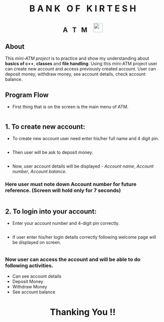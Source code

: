 <h1 align="center"> B A N K &nbsp; O F &nbsp; K I R T E S H </h1>
<h2 align="center"> A &nbsp; T &nbsp; M &nbsp;&nbsp; <img src="https://icon-library.com/images/atm-machine-icon/atm-machine-icon-15.jpg" height="30"></h2>

## About
   This _mini-ATM project_ is to practice and show my understanding about **basics of c++**, **classes** and **file handling**. Using this mini-ATM project user can create new account and access previously created account. User can deposit money, withdraw money, see account details, check account balance.

## Program Flow

- First thing that is on the screen is the main menu of ATM.
<p>
<img src="https://github.com/kirteshmaskey/Bank/blob/master/demoImages/mainMenu.PNG" alt="" >
</p>
   
## 1. To create new account: 

- To create new account user need enter his/her full name and 4 digit pin.
<p>
  <img src="https://github.com/kirteshmaskey/Bank/blob/master/demoImages/newRegistration.PNG" alt="" >
</p>

- Then user will be ask to deposit money.
<p>
   <img src="https://github.com/kirteshmaskey/Bank/blob/master/demoImages/depositMoneyWhileCreatingAccount.PNG" alt="" >
</p>

- Now, user account details will be displayed - _Account name_, _Account number_, _Account balance_.
### Here user must note down Account number for future reference. (Screen will hold only for 7 seconds)
<p>
   <img src="https://github.com/kirteshmaskey/Bank/blob/master/demoImages/accountDetails.PNG" alt="" >
</p>

## 2. To login into your account:

- Enter your account number and 4-digit pin correctly.
<p>
   <img src="https://github.com/kirteshmaskey/Bank/blob/master/demoImages/loginDetails.PNG" alt="" >
</p>

- If user enter his/her login details correctly following welcome page will be displayed on screen.
<p>
   <img src="https://github.com/kirteshmaskey/Bank/blob/master/demoImages/WecomePage.PNG" alt="" >
</p>

### Now user can access the account and will be able to do following activities.

- Can see account details
- Deposit Money
- Withdraw Money
- See account balance

<h1 align="center"> Thanking You !! </h1>
